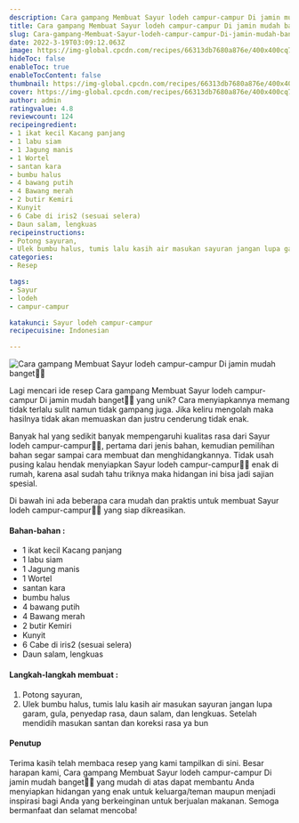 ```yaml
---
description: Cara gampang Membuat Sayur lodeh campur-campur Di jamin mudah banget"
title: Cara gampang Membuat Sayur lodeh campur-campur Di jamin mudah banget
slug: Cara-gampang-Membuat-Sayur-lodeh-campur-campur-Di-jamin-mudah-banget
date: 2022-3-19T03:09:12.063Z
image: https://img-global.cpcdn.com/recipes/66313db7680a876e/400x400cq70/photo.jpg
hideToc: false
enableToc: true
enableTocContent: false
thumbnail: https://img-global.cpcdn.com/recipes/66313db7680a876e/400x400cq70/photo.jpg
cover: https://img-global.cpcdn.com/recipes/66313db7680a876e/400x400cq70/photo.jpg
author: admin
ratingvalue: 4.8
reviewcount: 124
recipeingredient:
- 1 ikat kecil Kacang panjang
- 1 labu siam
- 1 Jagung manis
- 1 Wortel
- santan kara
- bumbu halus
- 4 bawang putih
- 4 Bawang merah
- 2 butir Kemiri
- Kunyit
- 6 Cabe di iris2 (sesuai selera)
- Daun salam, lengkuas
recipeinstructions:
- Potong sayuran,
- Ulek bumbu halus, tumis lalu kasih air masukan sayuran jangan lupa garam, gula, penyedap rasa, daun salam, dan lengkuas. Setelah mendidih masukan santan dan koreksi rasa ya bun
categories:
- Resep

tags:
- Sayur
- lodeh
- campur-campur

katakunci: Sayur lodeh campur-campur
recipecuisine: Indonesian

---
```


![Cara gampang Membuat Sayur lodeh campur-campur Di jamin mudah banget👩‍🍳](https://img-global.cpcdn.com/recipes/66313db7680a876e/400x400cq70/photo.jpg)

Lagi mencari ide resep Cara gampang Membuat Sayur lodeh campur-campur Di jamin mudah banget👩‍🍳 yang unik? Cara menyiapkannya memang tidak terlalu sulit namun tidak gampang juga. Jika keliru mengolah maka hasilnya tidak akan memuaskan dan justru cenderung tidak enak.

Banyak hal yang sedikit banyak mempengaruhi kualitas rasa dari Sayur lodeh campur-campur👩‍🍳, pertama dari jenis bahan, kemudian pemilihan bahan segar sampai cara membuat dan menghidangkannya. Tidak usah pusing kalau hendak menyiapkan Sayur lodeh campur-campur👩‍🍳 enak di rumah, karena asal sudah tahu triknya maka hidangan ini bisa jadi sajian spesial.

Di bawah ini ada beberapa cara mudah dan praktis untuk membuat Sayur lodeh campur-campur👩‍🍳 yang siap dikreasikan.

<!--inarticleads1-->

#### Bahan-bahan :

- 1 ikat kecil Kacang panjang
- 1 labu siam
- 1 Jagung manis
- 1 Wortel
- santan kara
- bumbu halus
- 4 bawang putih
- 4 Bawang merah
- 2 butir Kemiri
- Kunyit
- 6 Cabe di iris2 (sesuai selera)
- Daun salam, lengkuas

<!--inarticleads2-->

#### Langkah-langkah membuat :

1. Potong sayuran,
1. Ulek bumbu halus, tumis lalu kasih air masukan sayuran jangan lupa garam, gula, penyedap rasa, daun salam, dan lengkuas. Setelah mendidih masukan santan dan koreksi rasa ya bun

#### Penutup

Terima kasih telah membaca resep yang kami tampilkan di sini. Besar harapan kami, Cara gampang Membuat Sayur lodeh campur-campur Di jamin mudah banget👩‍🍳 yang mudah di atas dapat membantu Anda menyiapkan hidangan yang enak untuk keluarga/teman maupun menjadi inspirasi bagi Anda yang berkeinginan untuk berjualan makanan. Semoga bermanfaat dan selamat mencoba!